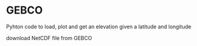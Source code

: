 # GEBCO
Pyhton code to load, plot and get an elevation given a latitude and longitude

download NetCDF file from GEBCO
